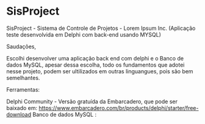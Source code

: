 # SisProject
SisProject - Sistema de Controle de Projetos - Lorem Ipsum Inc. (Aplicação teste desenvolvida em Delphi com back-end usando MYSQL)


Saudações, 


Escolhi desenvolver uma aplicação back end com delphi e o Banco de dados MySQL,
apesar dessa escolha, todo os fundamentos que adotei nesse projeto, podem ser ultilizados em outras linguangues, pois são bem semelhantes.



Ferramentas:

Delphi Community - Versão gratuída da Embarcadero, que pode ser baixado em: https://www.embarcadero.com/br/products/delphi/starter/free-download
Banco de dados MySQL :

